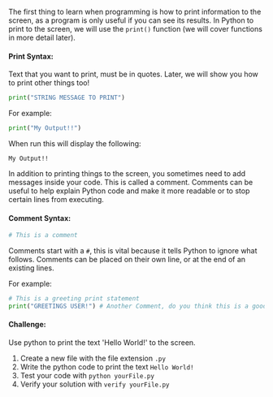The first thing to learn when programming is how to print information to the screen, as a program is only useful if you can see its results. In Python to print to the screen, we will use the `print()` function (we will cover functions in more detail later).

#### Print Syntax:
Text that you want to print, must be in quotes. Later, we will show you how to print other things too!
```python
print("STRING MESSAGE TO PRINT")
```


For example:
```python
print("My Output!!")
```
When run this will display the following:
```commandline
My Output!!
```

In addition to printing things to the screen, you sometimes need to add messages inside your code. This is called a comment. Comments can be useful to help explain Python code and make it more readable or to stop certain lines from executing. 

#### Comment Syntax:
```python
# This is a comment
```

Comments start with a `#`, this is vital because it tells Python to ignore what follows. Comments can be placed on their own line, or at the end of an existing lines.

For example:
```python
# This is a greeting print statement
print("GREETINGS USER!") # Another Comment, do you think this is a good greeting?
```


#### Challenge:
Use python to print the text 'Hello World!' to the screen.

1. Create a new file with the file extension `.py`
2. Write the python code to print the text `Hello World!`
3. Test your code with `python yourFile.py`
4. Verify your solution with `verify yourFile.py`
